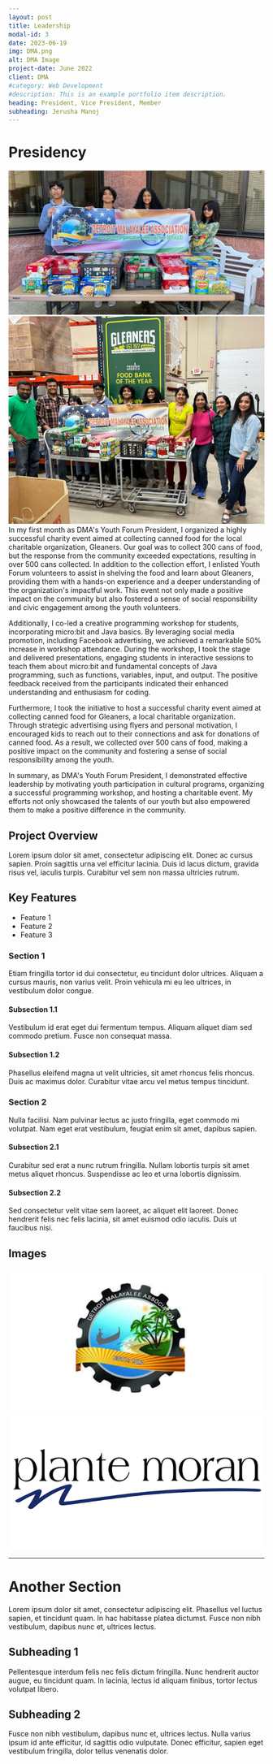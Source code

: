 ```yaml
---
layout: post
title: Leadership
modal-id: 3
date: 2023-06-19
img: DMA.png
alt: DMA Image
project-date: June 2022
client: DMA
#category: Web Development
#description: This is an example portfolio item description.
heading: President, Vice President, Member
subheading: Jerusha Manoj
---
```


# Presidency
<div class="image-container">
  <img src="img/DMA/cans.JPG" alt="Image 1">
  <img src="img/DMA/cans1.JPG" alt="Image 2">
</div>
In my first month as DMA's Youth Forum President, I organized a highly successful charity event aimed at collecting canned food for the local charitable organization, Gleaners. Our goal was to collect 300 cans of food, but the response from the community exceeded expectations, resulting in over 500 cans collected. In addition to the collection effort, I enlisted Youth Forum volunteers to assist in shelving the food and learn about Gleaners, providing them with a hands-on experience and a deeper understanding of the organization's impactful work. This event not only made a positive impact on the community but also fostered a sense of social responsibility and civic engagement among the youth volunteers.



Additionally, I co-led a creative programming workshop for students, incorporating micro:bit and Java basics. By leveraging social media promotion, including Facebook advertising, we achieved a remarkable 50% increase in workshop attendance. During the workshop, I took the stage and delivered presentations, engaging students in interactive sessions to teach them about micro:bit and fundamental concepts of Java programming, such as functions, variables, input, and output. The positive feedback received from the participants indicated their enhanced understanding and enthusiasm for coding.

Furthermore, I took the initiative to host a successful charity event aimed at collecting canned food for Gleaners, a local charitable organization. Through strategic advertising using flyers and personal motivation, I encouraged kids to reach out to their connections and ask for donations of canned food. As a result, we collected over 500 cans of food, making a positive impact on the community and fostering a sense of social responsibility among the youth.

In summary, as DMA's Youth Forum President, I demonstrated effective leadership by motivating youth participation in cultural programs, organizing a successful programming workshop, and hosting a charitable event. My efforts not only showcased the talents of our youth but also empowered them to make a positive difference in the community.

## Project Overview
Lorem ipsum dolor sit amet, consectetur adipiscing elit. Donec ac cursus sapien. Proin sagittis urna vel efficitur lacinia. Duis id lacus dictum, gravida risus vel, iaculis turpis. Curabitur vel sem non massa ultricies rutrum.

## Key Features
- Feature 1
- Feature 2
- Feature 3

### Section 1
Etiam fringilla tortor id dui consectetur, eu tincidunt dolor ultrices. Aliquam a cursus mauris, non varius velit. Proin vehicula mi eu leo ultrices, in vestibulum dolor congue.

#### Subsection 1.1
Vestibulum id erat eget dui fermentum tempus. Aliquam aliquet diam sed commodo pretium. Fusce non consequat massa.

#### Subsection 1.2
Phasellus eleifend magna ut velit ultricies, sit amet rhoncus felis rhoncus. Duis ac maximus dolor. Curabitur vitae arcu vel metus tempus tincidunt.

### Section 2
Nulla facilisi. Nam pulvinar lectus ac justo fringilla, eget commodo mi volutpat. Nam eget erat vestibulum, feugiat enim sit amet, dapibus sapien.

#### Subsection 2.1
Curabitur sed erat a nunc rutrum fringilla. Nullam lobortis turpis sit amet metus aliquet rhoncus. Suspendisse ac leo et urna lobortis dignissim.

#### Subsection 2.2
Sed consectetur velit vitae sem laoreet, ac aliquet elit laoreet. Donec hendrerit felis nec felis lacinia, sit amet euismod odio iaculis. Duis ut faucibus nisi.

## Images
![DMA Image](img/portfolio/DMA.png)
![Moran Image](img/portfolio/Moran.png)

---

# Another Section
Lorem ipsum dolor sit amet, consectetur adipiscing elit. Phasellus vel luctus sapien, et tincidunt quam. In hac habitasse platea dictumst. Fusce non nibh vestibulum, dapibus nunc et, ultrices lectus.

## Subheading 1
Pellentesque interdum felis nec felis dictum fringilla. Nunc hendrerit auctor augue, eu tincidunt quam. In lacinia, lectus id aliquam finibus, tortor lectus volutpat libero.

## Subheading 2
Fusce non nibh vestibulum, dapibus nunc et, ultrices lectus. Nulla varius ipsum id ante efficitur, id sagittis odio vulputate. Donec efficitur, sapien eget vestibulum fringilla, dolor tellus venenatis dolor.

